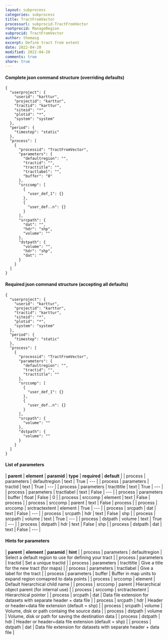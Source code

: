 ```yaml
---
layout: subprocess
categories: subprocess
title: TractFromVector
processurl: subprocid-TractFromVector
rootprocid: ManageRegion
subprocid: TractFromVector
author: thomasg
excerpt: Define tract from extent
date: 2022-04-20
modified: 2022-04-20
comments: true
share: true
---
```


#### Complete json command structure (overriding defaults)
```
{
  "userproject": {
    "userid": "karttur",
    "projectid": "karttur",
    "tractid": "karttur",
    "siteid": "*",
    "plotid": "*",
    "system": "system"
  },
  "period": {
    "timestep": "static"
  },
  "process": [
    {
      "processid": "TractFromVector",
      "parameters": {
        "defaultregion": "",
        "tractid": "",
        "tracttitle": "",
        "tractlabel": "",
        "buffer": "0"
      },
      "srccomp": [
        {
          "user_def_1": {}
        },
        {
          "user_def..n": {}
        }
      ],
      "srcpath": {
        "dat": "",
        "hdr": "shp",
        "volume": ""
      },
      "dstpath": {
        "volume": "",
        "hdr": "shp",
        "dat": ""
      }
    }
  ]
}
```
#### Required json command structure (accepting all defaults)
```
{
  "userproject": {
    "userid": "karttur",
    "projectid": "karttur",
    "tractid": "karttur",
    "siteid": "*",
    "plotid": "*",
    "system": "system"
  },
  "period": {
    "timestep": "static"
  },
  "process": [
    {
      "processid": "TractFromVector",
      "parameters": {
        "defaultregion": "",
        "tractid": "",
        "tracttitle": ""
      },
      "srccomp": [
        {
          "user_def_1": {}
        },
        {
          "user_def..n": {}
        }
      ],
      "srcpath": {
        "volume": ""
      },
      "dstpath": {
        "volume": ""
      }
    }
  ]
}
```
#### List of parameters

| **parent** | **element** | **paramid** | **type** | **required** | **default** |
| process | parameters | defaultregion | text | True | --- |
| process | parameters | tractid | text | True | --- |
| process | parameters | tracttitle | text | True | --- |
| process | parameters | tractlabel | text | False | --- |
| process | parameters | buffer | float | False | 0 |
| process | srccomp | element | text | False | process |
| process | srccomp | parent | text | False | process |
| process | srccomp | srctractextent | element | True | --- |
| process | srcpath | dat | text | False | --- |
| process | srcpath | hdr | text | False | shp |
| process | srcpath | volume | text | True | --- |
| process | dstpath | volume | text | True | --- |
| process | dstpath | hdr | text | False | shp |
| process | dstpath | dat | text | False | --- |

#### Hints for parameters

| **parent** | **element** | **paramid** | **hint** |
| process | parameters | defaultregion | Select a default region to use for defining your tract |
| process | parameters | tractid | Set a unique tractid |
| process | parameters | tracttitle | Give a title for the new tract (for maps) |
| process | parameters | tractlabel | Give a label for the tract |
| process | parameters | buffer | Buffer in map units to expand region comapred to data points |
| process | srccomp | element | Default hierarchical child name |
| process | srccomp | parent | Hierarchical object parent (for internal use) |
| process | srccomp | srctractextent | Hierarchical pointer |
| process | srcpath | dat | Data file extension for datasets with separate header + data file |
| process | srcpath | hdr | Header or header+data file extension (default = shp) |
| process | srcpath | volume | Volume, disk or path containg the source data |
| process | dstpath | volume | Volume, disk or path for saving the destination data |
| process | dstpath | hdr | Header or header+data file extension (default = shp) |
| process | dstpath | dat | Data file extension for datasets with separate header + data file |
